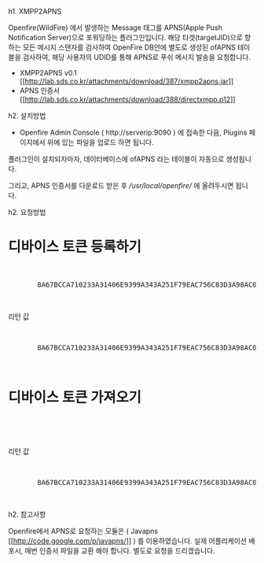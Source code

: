 h1. XMPP2APNS

Openfire(WildFire) 에서 발생하는 Message 태그를 APNS(Apple Push Notification Server)으로 포워딩하는 플러그인입니다.
해당 타겟(targetJID)으로 향하는 모든 메시지 스탠자를 검사하여 OpenFire DB안에 별도로 생성된 ofAPNS 테이블을 검사하여, 해당 사용자의 UDID를 통해 APNS로 푸쉬 메시지 발송을 요청합니다.

* XMPP2APNS v0.1 [[http://lab.sds.co.kr/attachments/download/387/xmpp2apns.jar]]
* APNS 인증서 [[http://lab.sds.co.kr/attachments/download/388/directxmpp.p12]]

h2. 설치방법
 
* Openfire Admin Console ( http://serverip:9090 ) 에 접속한 다음, Plugins 페이지에서 위에 있는 파일을 업로드 하면 됩니다.

플러그인이 설치되자마자, 데이터베이스에 ofAPNS 라는 테이블이 자동으로 생성됩니다.

그리고, APNS 인증서를 다운로드 받은 후 */usr/local/openfire/* 에 올려두시면 됩니다.

h2. 요청방법

# 디바이스 토큰 등록하기
<pre>
<iq type="set" to="sds.co.kr" id="apns68057d6a">
       <query xmlns="urn:xmpp:apns">
       <token>8A67BCCA710233A31406E9399A343A251F79EAC756C83D3A98AC0FA224FBC597</token>
       </query>
</iq>
</pre>
리턴 값
<pre>
<iq type="result" id="apns68057d6a" from="210.205.58.23" to="user@210.205.58.23/68057d6a">
       <query xmlns="urn:xmpp:apns">
       <token>8A67BCCA710233A31406E9399A343A251F79EAC756C83D3A98AC0FA224FBC597</token>
       </query>
</iq>
</pre>
# 디바이스 토큰 가져오기
<pre>
<iq type="get" to="210.205.58.23" id="apns68057d6a">
       <query xmlns="urn:xmpp:apns"/>
</iq>
</pre>
리턴 값
<pre>
<iq type="result" id="apns68057d6a" from="sds.co.kr" to="user@sds.co.kr/68057d6a">
       <query xmlns="urn:xmpp:apns">
       <token>8A67BCCA710233A31406E9399A343A251F79EAC756C83D3A98AC0FA224FBC597</token>
       </query>
</iq>
</pre>

h2. 참고사항

Openfire에서 APNS로 요청하는 모듈은 ( Javapns [[http://code.google.com/p/javapns/]] ) 를 이용하였습니다.
실제 어플리케이션 배포시, 매번 인증서 파일을 교환 해야 합니다. 별도로 요청을 드리겠습니다.

